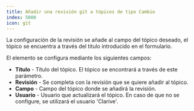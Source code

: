 ```yaml
---
title: Añadir una revisión git a tópicos de tipo Cambio
index: 5000
icon: git
---
```


La configuración de la revisión se añade al campo del tópico deseado, el tópico se encuentra a través del titulo introducido en el formulario.

El elemento se configura mediante los siguientes campos:

- **Título** - Título del tópico. El tópico se encontrará a través de este parámetro.
- **Revisión** - Se completa con la revisión que se quiere añadir al tópico.
- **Campo** - Campo del tópico donde se añadirá la revisión.
- **Usuario** - Usuario que actualizará el tópico. En caso de que no se configure, se utilizará el usuario 'Clarive'.
